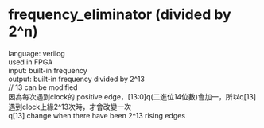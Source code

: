 # frequency_eliminator (divided by 2^n)
language: verilog <br />
used in FPGA <br />
input: built-in frequency <br />
output:  built-in frequency divided by 2^13 <br />
// 13 can be modified <br />
因為每次遇到clock的 positive edge，[13:0]q(二進位14位數)會加一，所以q[13]遇到clock上緣2^13次時，才會改變一次 <br />
q[13] change when there have been 2^13 rising edges

